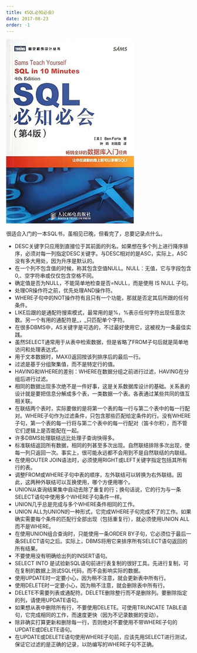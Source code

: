 ```yaml
---
title: 《SQL必知必会》
date: 2017-08-23
order: -1
---
```


![](/blog/imgs/b5c13aa245a569741119845a84df2526.jpg)

很适合入门的一本SQL书，虽相见已晚，但看完了，总要记录点什么。

* DESC关键字只应用到直接位于其前面的列名。如果想在多个列上进行降序排序，必须对每一列指定DESC关键字。与DESC相对的是ASC，实际上，ASC没有多大用处，因为升序是默认的。
* 在一个列不包含值的时候，称其包含空值NULL。NULL：无值，它与字段包含0,、空字符串或仅仅包含空格不同。
* 确定值是否为NULL，不能简单地检查是否=NULL，而是使用 IS NULL 子句。
* 处理OR操作符之前，优先处理AND操作符。
* WHERE子句中的NOT操作符有且只有一个功能，那就是否定其后所跟的任何条件。
* LIKE后跟的是通配符搜索模式，最常用的是%，%表示任何字符出现任意次数。另一个有用的通配符是_，_只匹配单个字符。
* 在很多DBMS中，AS关键字是可选的，不过最好使用它，这被视为一条最佳实践。
* 虽然SELECT通常用于从表中检索数据，但是省略了FROM子句后就是简单地访问和处理表达式。
* 用于文本数据时，MAX()返回按该列排序后的最后一行。
* 过滤是基于分组聚集值，而不是特定行的值。
* HAVING和WHERE的差别：WHERE在数据分组之前进行过滤，HAVING在分组后进行过滤。
* 相同的数据出现多次绝不是一件好事，这是关系数据库设计的基础。关系表的设计就是要把信息分解成多个表，一类数据一个表。各表通过某些共同的值互相关联。
* 在联结两个表时，实际要做的是将第一个表的每一行与第二个表中的每一行配对。WHERE子句作为过滤条件，只包含那些匹配给定条件的行。没有WHERE子句，第一个表的每一行将与第二个表中的每一行配对（笛卡尔积），而不管它们逻辑上是否能配在一起。
* 许多DBMS处理联结远比处理子查询快得多。
* 标准联结返回所有数据，相同的列甚至多次出现。自然联结排除多次出现，使每一列只返回一次。事实上，很可能永远都不会用到不是自然联结的内联结。
* 在使用OUTER JOIN语法时，必须使用RIGHT或LEFT关键字指定包括其所有行的表。
* 调整FROM或WHERE子句中表的顺序，左外联结可以转换为右外联结。因此，这两种外联结可以互换使用，哪个方便用哪个。
* UNION从查询结果集中自动去除了重复的行；换句话说，它的行为与一条SELECT语句中使用多个WHERE子句条件一样。
* UNION几乎总是完成与多个WHERE条件相同的工作。
* UNION ALL为UNION的一种形式，它完成WHERE子句完成不了的工作。如果确实需要每个条件的匹配行全部出现（包括重复行），就必须使用UNION ALL而不是WHERE。
* 在使用UNION组合查询时，只能使用一条ORDER BY子句，它必须位于最后一条SELECT语句之后。实际上，DBMS将用它来排序所有SELECT语句返回的所有结果。
* 不要使用没有明确给出列的INSERT语句。
* SELECT INTO 是试验新SQL语句前进行表复制的很好工具。先进行复制，可在复制的数据上测试SQL代码，而不会影响实际的数据。
* 使用UPDATE时一定要小心，因为稍不注意，就会更新表中所有行。
* 使用DELETE时一定要小心，因为稍不注意，就会删除表中所有行。
* DELETE不需要列表或通配符。DELETE删除整行而不是删除列。要删除指定的列，请使用UPDATE语句。
* 如果想从表中删除所有行，不要使用DELETE。可使用TRUNCATE TABLE语句，它完成相同的工作，而速度更快（因为不记录数据的变动）。
* 除非确实打算更新和删除每一行，否则绝对不要使用不带WHERE子句的UPDATE或DELETE语句。
* 在UPDATE或DELETE语句使用WHERE子句前，应该先用SELECT进行测试，保证它过滤的是正确的记录，以防编写的WHERE子句不正确。